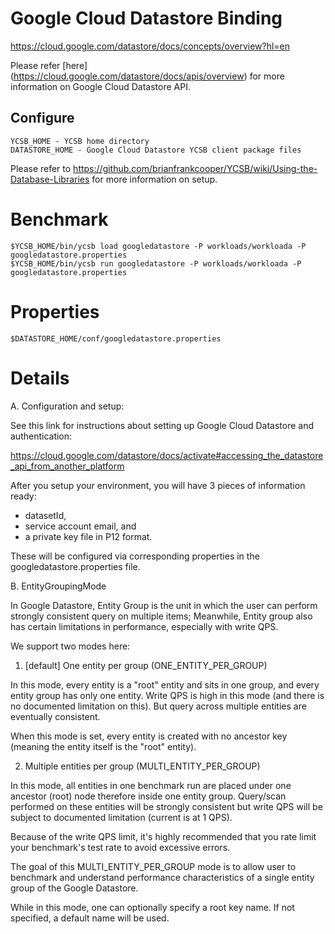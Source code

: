 <!--
Copyright (c) 2015 YCSB contributors.
All rights reserved.

Licensed under the Apache License, Version 2.0 (the "License"); you
may not use this file except in compliance with the License. You
may obtain a copy of the License at

http://www.apache.org/licenses/LICENSE-2.0

Unless required by applicable law or agreed to in writing, software
distributed under the License is distributed on an "AS IS" BASIS,
WITHOUT WARRANTIES OR CONDITIONS OF ANY KIND, either express or
implied. See the License for the specific language governing
permissions and limitations under the License. See accompanying
LICENSE file.
-->

# Google Cloud Datastore Binding

https://cloud.google.com/datastore/docs/concepts/overview?hl=en

Please refer [here] (https://cloud.google.com/datastore/docs/apis/overview) for more information on
Google Cloud Datastore API.

## Configure

    YCSB_HOME - YCSB home directory
    DATASTORE_HOME - Google Cloud Datastore YCSB client package files

Please refer to https://github.com/brianfrankcooper/YCSB/wiki/Using-the-Database-Libraries
for more information on setup.

# Benchmark

    $YCSB_HOME/bin/ycsb load googledatastore -P workloads/workloada -P googledatastore.properties
    $YCSB_HOME/bin/ycsb run googledatastore -P workloads/workloada -P googledatastore.properties

# Properties

    $DATASTORE_HOME/conf/googledatastore.properties

# Details

A. Configuration and setup:

See this link for instructions about setting up Google Cloud Datastore and
authentication:

https://cloud.google.com/datastore/docs/activate#accessing_the_datastore_api_from_another_platform

After you setup your environment, you will have 3 pieces of information ready:
- datasetId,
- service account email, and
- a private key file in P12 format.

These will be configured via corresponding properties in the googledatastore.properties file.

B. EntityGroupingMode

In Google Datastore, Entity Group is the unit in which the user can
perform strongly consistent query on multiple items; Meanwhile, Entity group
also has certain limitations in performance, especially with write QPS.

We support two modes here:

1. [default] One entity per group (ONE_ENTITY_PER_GROUP)

In this mode, every entity is a "root" entity and sits in one group,
and every entity group has only one entity. Write QPS is high in this
mode (and there is no documented limitation on this). But query across
multiple entities are eventually consistent.

When this mode is set, every entity is created with no ancestor key (meaning
the entity itself is the "root" entity).

2. Multiple entities per group (MULTI_ENTITY_PER_GROUP)

In this mode, all entities in one benchmark run are placed under one
ancestor (root) node therefore inside one entity group. Query/scan
performed on these entities will be strongly consistent but write QPS
will be subject to documented limitation (current is at 1 QPS).

Because of the write QPS limit, it's highly recommended that you rate
limit your benchmark's test rate to avoid excessive errors.

The goal of this MULTI_ENTITY_PER_GROUP mode is to allow user to
benchmark and understand performance characteristics of a single entity
group of the Google Datastore.

While in this mode, one can optionally specify a root key name. If not
specified, a default name will be used.


